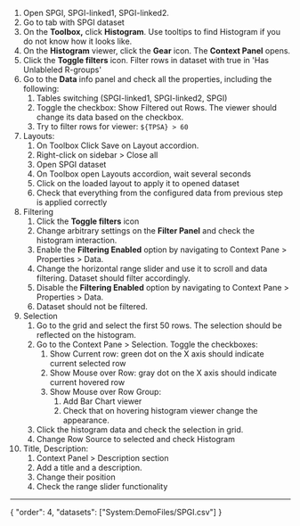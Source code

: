 1. Open SPGI, SPGI-linked1, SPGI-linked2.
2. Go to tab with SPGI dataset
3. On the **Toolbox,** click **Histogram**. Use tooltips to find Histogram if you do not know how it looks like.
4. On the **Histogram** viewer, click the **Gear** icon. The **Context Panel** opens.
5. Click the **Toggle filters** icon. Filter rows in dataset with true in 'Has Unlableled R-groups'
6. Go to the **Data** info panel and check all the properties, including the following:
    1. Tables switching (SPGI-linked1, SPGI-linked2, SPGI)
    2. Toggle the checkbox: Show Filtered out Rows. The viewer should change its data based on the checkbox.
    3. Try to filter rows for viewer: `${TPSA} > 60`
7. Layouts:
    1. On Toolbox Click Save on Layout accordion.
    2. Right-click on sidebar > Close all
    3. Open SPGI dataset
    4. On Toolbox open Layouts accordion, wait several seconds
    5. Click on the loaded layout to apply it to opened dataset
    6. Check that everything from the configured data from previous step is applied correctly
8. Filtering
    1. Click the **Toggle filters** icon
    2. Change arbitrary settings on the **Filter Panel** and check the histogram interaction.
    3. Enable the **Filtering Enabled** option by navigating to Context Pane > Properties > Data.
    4. Change the horizontal range slider and use it to scroll and data filtering. Dataset should filter accordingly.
    5. Disable the **Filtering Enabled** option by navigating to Context Pane > Properties > Data.
    6. Dataset should not be filtered.
9. Selection
    1. Go to the grid and select the first 50 rows. The selection should be reflected on the histogram.
    2. Go to the Context Pane > Selection. Toggle the checkboxes:
        1. Show Current row: green dot on the X axis should indicate current selected row
        2. Show Mouse over Row: gray dot on the X axis should indicate current hovered row
        3. Show Mouse over Row Group:
            1. Add Bar Chart viewer
            2. Check that on hovering histogram viewer change the appearance.
    3. Click the histogram data and check the selection in grid.
    4. Change Row Source to selected and check Histogram
10. Title, Description:
    1. Context Panel > Description section
    2. Add a title and a description.
    3. Change their position
    4. Check the range slider functionality

---
{
"order": 4,
"datasets": ["System:DemoFiles/SPGI.csv"]
}
